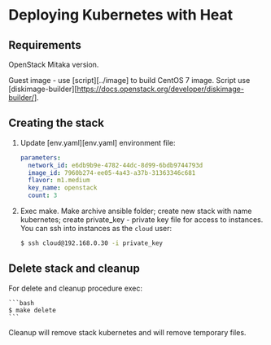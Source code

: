 Deploying Kubernetes with Heat
==============================

## Requirements

OpenStack Mitaka version.

Guest image - use [script][../image] to build CentOS 7 image. Script use [diskimage-builder][https://docs.openstack.org/developer/diskimage-builder/].

## Creating the stack

1. Update [env.yaml][env.yaml] environment file:

    ```yaml
    parameters:
      network_id: e6db9b9e-4782-44dc-8d99-6bdb9744793d
      image_id: 7960b274-ee05-4a43-a37b-31363346c681
      flavor: m1.medium
      key_name: openstack
      count: 3
    ```

2. Exec make. Make archive ansible folder; create new stack with name kubernetes; create private_key - private key file for access to instances.
You can ssh into instances as the `cloud` user:

    ```bash
    $ ssh cloud@192.168.0.30 -i private_key
    ```

## Delete stack and cleanup

For delete and cleanup procedure exec:

    ```bash
    $ make delete
    ```

Cleanup will remove stack kubernetes and will remove temporary files.
